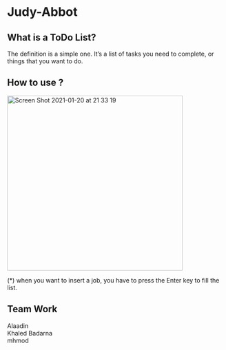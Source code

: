 # Judy-Abbot


What is a ToDo List?
-
The definition is a simple one. It’s a list of tasks you need to complete, or things that you want to do. 

How to use ? 
-

<img width="407" alt="Screen Shot 2021-01-20 at 21 33 19" src="https://user-images.githubusercontent.com/72281669/105225861-df3ce080-5b67-11eb-9ace-065d6d408076.png">



(*) when you want to insert a job, you have to press the Enter key to fill the list.  

Team Work
-
Alaadin\
Khaled Badarna\
mhmod
